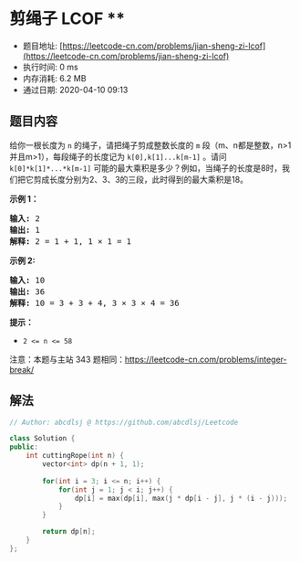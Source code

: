 # 剪绳子  LCOF **
- 题目地址: [https://leetcode-cn.com/problems/jian-sheng-zi-lcof](https://leetcode-cn.com/problems/jian-sheng-zi-lcof)
- 执行时间: 0 ms
- 内存消耗: 6.2 MB
- 通过日期: 2020-04-10 09:13

## 题目内容
<p>给你一根长度为 <code>n</code> 的绳子，请把绳子剪成整数长度的 <code>m</code> 段（m、n都是整数，n>1并且m>1），每段绳子的长度记为 <code>k[0],k[1]...k[m-1]</code> 。请问 <code>k[0]*k[1]*...*k[m-1]</code> 可能的最大乘积是多少？例如，当绳子的长度是8时，我们把它剪成长度分别为2、3、3的三段，此时得到的最大乘积是18。</p>

<p><strong>示例 1：</strong></p>

<pre><strong>输入: </strong>2
<strong>输出: </strong>1
<strong>解释: </strong>2 = 1 + 1, 1 × 1 = 1</pre>

<p><strong>示例 2:</strong></p>

<pre><strong>输入: </strong>10
<strong>输出: </strong>36
<strong>解释: </strong>10 = 3 + 3 + 4, 3 × 3 × 4 = 36</pre>

<p><strong>提示：</strong></p>

<ul>
	<li><code>2 <= n <= 58</code></li>
</ul>

<p>注意：本题与主站 343 题相同：<a href="https://leetcode-cn.com/problems/integer-break/">https://leetcode-cn.com/problems/integer-break/</a></p>


## 解法
```cpp
// Author: abcdlsj @ https://github.com/abcdlsj/Leetcode

class Solution {
public:
    int cuttingRope(int n) {
        vector<int> dp(n + 1, 1);
        
        for(int i = 3; i <= n; i++) {
            for(int j = 1; j < i; j++) {
                dp[i] = max(dp[i], max(j * dp[i - j], j * (i - j)));
            }
        }

        return dp[n];
    }
};

```